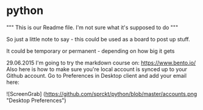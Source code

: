 # python

""" This is our Readme file. I'm not sure what it's supposed to do """

So just a little note to say - this could be used as a board to post up stuff. 

It could be temporary or permanent - depending on how big it gets


29.06.2015
I'm going to try the markdown course on: https://www.bento.io/
Also here is how to make sure you're local account is synced up to your Github account. Go to Preferences in Desktop client and add your email here: 

![ScreenGrab] (https://github.com/sprckt/python/blob/master/accounts.png "Desktop Preferences")

